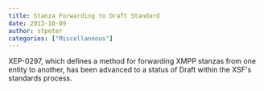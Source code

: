 ```yaml
---
title: Stanza Forwarding to Draft Standard
date: 2013-10-09
author: stpeter
categories: ["Miscellaneous"]
---
```


XEP-0297, which defines a method for forwarding XMPP stanzas from one entity to another, has been advanced to a status of Draft within the XSF's standards process.
